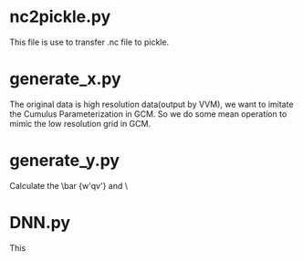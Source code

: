 # nc2pickle.py
This file is use to transfer .nc file to pickle.

# generate_x.py
The original data is high resolution data(output by VVM), we want to imitate the Cumulus Parameterization in GCM.
So we do some mean operation to mimic the low resolution grid in GCM.

# generate_y.py
Calculate the \bar {w'qv'} and \


# DNN.py
This
